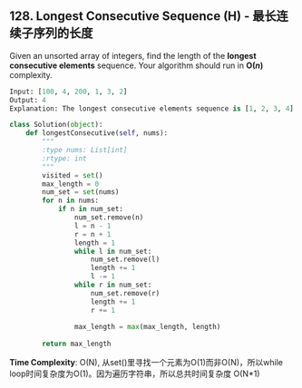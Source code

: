 ## 128. Longest Consecutive Sequence (H) - 最长连续子序列的长度

Given an unsorted array of integers, find the length of the **longest consecutive elements** sequence. Your algorithm should run in **O(*n*)** complexity.

```p
Input: [100, 4, 200, 1, 3, 2]
Output: 4
Explanation: The longest consecutive elements sequence is [1, 2, 3, 4]. Therefore its length is 4.
```

```python
class Solution(object):
    def longestConsecutive(self, nums):
        """
        :type nums: List[int]
        :rtype: int
        """
        visited = set()
        max_length = 0
        num_set = set(nums)
        for n in nums:
            if n in num_set:
                num_set.remove(n)
                l = n - 1
                r = n + 1
                length = 1
                while l in num_set:
                    num_set.remove(l)
                    length += 1
                    l -= 1
                while r in num_set:
                    num_set.remove(r)
                    length += 1
                    r += 1
                
                max_length = max(max_length, length)
                
        return max_length
```

**Time Complexity**: O(N),  从set()里寻找一个元素为O(1)而非O(N)，所以while loop时间复杂度为O(1)。因为遍历字符串，所以总共时间复杂度 O(N*1)